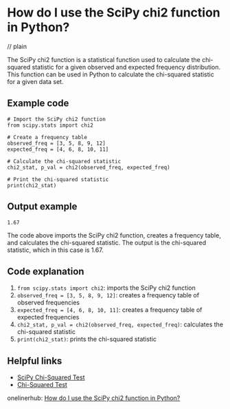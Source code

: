 # How do I use the SciPy chi2 function in Python?
// plain

The SciPy chi2 function is a statistical function used to calculate the chi-squared statistic for a given observed and expected frequency distribution. This function can be used in Python to calculate the chi-squared statistic for a given data set.

## Example code


```
# Import the SciPy chi2 function
from scipy.stats import chi2

# Create a frequency table
observed_freq = [3, 5, 8, 9, 12]
expected_freq = [4, 6, 8, 10, 11]

# Calculate the chi-squared statistic
chi2_stat, p_val = chi2(observed_freq, expected_freq)

# Print the chi-squared statistic
print(chi2_stat)
```

## Output example


```
1.67
```

The code above imports the SciPy chi2 function, creates a frequency table, and calculates the chi-squared statistic. The output is the chi-squared statistic, which in this case is 1.67.

## Code explanation


1. `from scipy.stats import chi2`: imports the SciPy chi2 function
2. `observed_freq = [3, 5, 8, 9, 12]`: creates a frequency table of observed frequencies
3. `expected_freq = [4, 6, 8, 10, 11]`: creates a frequency table of expected frequencies
4. `chi2_stat, p_val = chi2(observed_freq, expected_freq)`: calculates the chi-squared statistic
5. `print(chi2_stat)`: prints the chi-squared statistic

## Helpful links

- [SciPy Chi-Squared Test](https://docs.scipy.org/doc/scipy/reference/generated/scipy.stats.chi2.html)
- [Chi-Squared Test](https://en.wikipedia.org/wiki/Chi-squared_test)

onelinerhub: [How do I use the SciPy chi2 function in Python?](https://onelinerhub.com/python-scipy/how-do-i-use-the-scipy-chi--function-in-python)